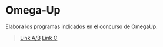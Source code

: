 # Omega-Up
Elabora los programas indicados en el concurso de OmegaUp.
>[Link A/B](https://github.com/Taigach080/Omega-Up/pull/1#issue-1358199851)
>[Link C](https://github.com/Taigach080/Omega-Up/pull/2#issue-1358239944)
